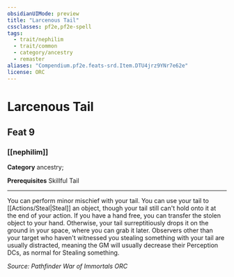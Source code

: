 ```yaml
---
obsidianUIMode: preview
title: "Larcenous Tail"
cssclasses: pf2e,pf2e-spell
tags:
  - trait/nephilim
  - trait/common
  - category/ancestry
  - remaster
aliases: "Compendium.pf2e.feats-srd.Item.DTU4jrz9YNr7e62e"
license: ORC
---
```

# Larcenous Tail
## Feat 9
### [[nephilim]]

**Category** ancestry; 



**Prerequisites** Skillful Tail
* * *
You can perform minor mischief with your tail. You can use your tail to [[Actions/Steal|Steal]] an object, though your tail still can't hold onto it at the end of your action. If you have a hand free, you can transfer the stolen object to your hand. Otherwise, your tail surreptitiously drops it on the ground in your space, where you can grab it later. Observers other than your target who haven't witnessed you stealing something with your tail are usually distracted, meaning the GM will usually decrease their Perception DCs, as normal for Stealing something.

*Source: Pathfinder War of Immortals*
*ORC*